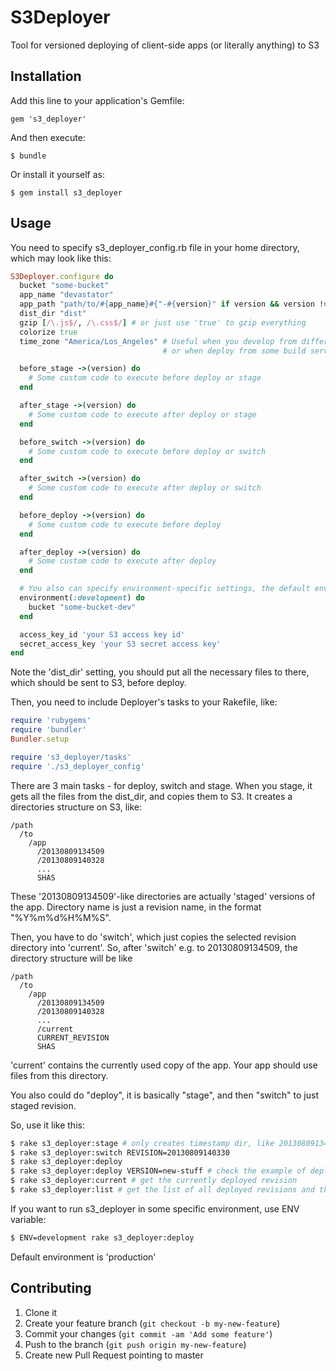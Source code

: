 # S3Deployer

Tool for versioned deploying of client-side apps (or literally anything) to S3

## Installation

Add this line to your application's Gemfile:

    gem 's3_deployer'

And then execute:

    $ bundle

Or install it yourself as:

    $ gem install s3_deployer

## Usage

You need to specify s3_deployer_config.rb file in your home directory, which may look like this:

```ruby
S3Deployer.configure do
  bucket "some-bucket"
  app_name "devastator"
  app_path "path/to/#{app_name}#{"-#{version}" if version && version != ""}"
  dist_dir "dist"
  gzip [/\.js$/, /\.css$/] # or just use 'true' to gzip everything
  colorize true
  time_zone "America/Los_Angeles" # Useful when you develop from different timezones (e.g. for distributed team,
                                  # or when deploy from some build server), to be consistent with revision numbers

  before_stage ->(version) do
    # Some custom code to execute before deploy or stage
  end

  after_stage ->(version) do
    # Some custom code to execute after deploy or stage
  end

  before_switch ->(version) do
    # Some custom code to execute before deploy or switch
  end

  after_switch ->(version) do
    # Some custom code to execute after deploy or switch
  end

  before_deploy ->(version) do
    # Some custom code to execute before deploy
  end

  after_deploy ->(version) do
    # Some custom code to execute after deploy
  end

  # You also can specify environment-specific settings, the default environment is 'production'
  environment(:development) do
    bucket "some-bucket-dev"
  end

  access_key_id 'your S3 access key id'
  secret_access_key 'your S3 secret access key'
end
```

Note the 'dist_dir' setting, you should put all the necessary files to there, which should be sent to S3, before deploy.

Then, you need to include Deployer's tasks to your Rakefile, like:

```ruby
require 'rubygems'
require 'bundler'
Bundler.setup

require 's3_deployer/tasks'
require './s3_deployer_config'
```

There are 3 main tasks - for deploy, switch and stage. When you stage, it gets all the files from the dist_dir,
and copies them to S3. It creates a directories structure on S3, like:

```
/path
  /to
    /app
      /20130809134509
      /20130809140328
      ...
      SHAS
```

These '20130809134509'-like directories are actually 'staged' versions of the app. Directory name is just
a revision name, in the format "%Y%m%d%H%M%S".

Then, you have to do 'switch', which just copies the selected revision directory into 'current'.
So, after 'switch' e.g. to 20130809134509, the directory structure will be like

```
/path
  /to
    /app
      /20130809134509
      /20130809140328
      ...
      /current
      CURRENT_REVISION
      SHAS
```

'current' contains the currently used copy of the app. Your app should use files from this directory.

You also could do "deploy", it is basically "stage", and then "switch" to just staged revision.

So, use it like this:

```bash
$ rake s3_deployer:stage # only creates timestamp dir, like 20130809134509, but doesn't override the 'current' dir
$ rake s3_deployer:switch REVISION=20130809140330
$ rake s3_deployer:deploy
$ rake s3_deployer:deploy VERSION=new-stuff # check the example of deployer.rb above to see how it is used
$ rake s3_deployer:current # get the currently deployed revision
$ rake s3_deployer:list # get the list of all deployed revisions and their SHAs and commit subjects
```

If you want to run s3_deployer in some specific environment, use ENV variable:

```bash
$ ENV=development rake s3_deployer:deploy
```

Default environment is 'production'

## Contributing

1. Clone it
2. Create your feature branch (`git checkout -b my-new-feature`)
3. Commit your changes (`git commit -am 'Add some feature'`)
4. Push to the branch (`git push origin my-new-feature`)
5. Create new Pull Request pointing to master
